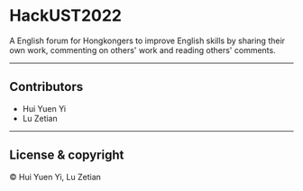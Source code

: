 # HackUST2022

A English forum for Hongkongers to improve English skills by sharing their own work, commenting on others' work and reading others' comments.

---

## Contributors

- Hui Yuen Yi
- Lu Zetian

---

## License & copyright

© Hui Yuen Yi, Lu Zetian